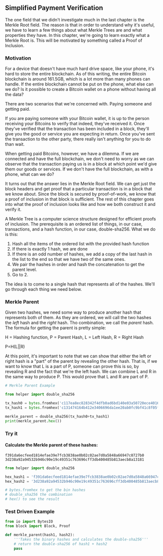 
## Simplified Payment Verification

The one field that we didn't investigate much in the last chapter is the Merkle Root field. The reason is that in order to understand why it's useful, we have to learn a few things about what Merkle Trees are and what properties they have. In this chapter, we're going to learn exactly what a Merkle Root is. This will be motivated by something called a Proof of Inclusion.

### Motivation

For a device that doesn't have much hard drive space, like your phone, it's hard to store the entire blockchain. As of this writing, the entire Bitcoin blockchain is around 161.5GB, which is a lot more than many phones can handle. If the entire blockchain cannot be put on the phone, what else can we do? Is it possible to create a Bitcoin wallet on a phone without having all the data?

There are two scenarios that we're concerned with. Paying someone and getting paid.

If you are paying someone with your Bitcoin wallet, it is up to the person receiving your Bitcoins to verify that indeed, they've received it. Once they've verified that the transaction has been included in a block, they'll give you the good or service you are expecting in return. Once you've sent the transaction to the other party, there really isn't anything for you to do than wait.

When getting paid Bitcoins, however, we have a dilemma. If we are connected and have the full blockchain, we don't need to worry as we can observe that the transaction paying us is in a block at which point we'd give them our goods or services. If we don't have the full blockchain, as with a phone, what can we do?

It turns out that the answer lies in the Merkle Root field. We can get just the block headers and get proof that a particular transaction is in a block that we know about. Since the block is secured by proof-of-work, we know that a proof of inclusion in that block is sufficient. The rest of this chapter goes into what the proof of inclusion looks like and how we both construct it and verify it.

A Merkle Tree is a computer science structure designed for efficient proofs of inclusion. The prerequisite is an ordered list of things, in our case, transactions, and a hash function, in our case, double-sha256. What we do is this:

1. Hash all the items of the ordered list with the provided hash function
2. If there is exactly 1 hash, we are done
3. If there is an odd number of hashes, we add a copy of the last hash in the list to the end so that we have two of the same ones.
4. We pair the hashes in order and hash the concatenation to get the parent level.
5. Go to 2.

The idea is to come to a single hash that represents all of the hashes. We'll go through each thing we need below.

### Merkle Parent

Given two hashes, we need some way to produce another hash that represents both of them. As they are ordered, we will call the two hashes the *left* hash and the *right* hash. Tho combination, we call the *parent* hash. The formula for getting the parent is pretty simple:

H = Hashing function, P = Parent Hash, L = Left Hash, R = Right Hash

P=H(L||R)

At this point, it's important to note that we can show that either the left or right hash is a "part" of the parent by revealing the other hash. That is, if we want to know that L is a part of P, someone can prove this is so, by revealing R and the fact that we're the left hash. We can combine L and R in the same way to produce P. This would prove that L and R are part of P.


```python
# Merkle Parent Example

from helper import double_sha256

tx_hash0 = bytes.fromhex('c117ea8ec828342f4dfb0ad6bd140e03a50720ece40169ee38bdc15d9eb64cf5')
tx_hash1 = bytes.fromhex('c131474164b412e3406696da1ee20ab0fc9bf41c8f05fa8ceea7a08d672d7cc5')

merkle_parent = double_sha256(tx_hash0+tx_hash1)
print(merkle_parent.hex())
```

### Try it

#### Calculate the Merkle parent of these hashes:
```
f391da6ecfeed1814efae39e7fcb3838ae0b02c02ae7d0a5848a66947c0727b0
3d238a92a94532b946c90e19c49351c763696cff3db400485b813aecb8a13181
```


```python
from helper import double_sha256

hex_hash1 = 'f391da6ecfeed1814efae39e7fcb3838ae0b02c02ae7d0a5848a66947c0727b0'
hex_hash2 = '3d238a92a94532b946c90e19c49351c763696cff3db400485b813aecb8a13181'

# bytes.fromhex to get the bin hashes
# double_sha256 the combination
# hex() to see the result
```

### Test Driven Example


```python
from io import BytesIO
from block import Block, Proof

def merkle_parent(hash1, hash2):
    '''Takes the binary hashes and calculates the double-sha256'''
    # return the double-sha256 of hash1 + hash2
    pass
```
